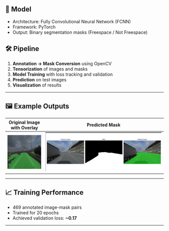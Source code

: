 
## 🧠 Model

- Architecture: Fully Convolutional Neural Network (FCNN)
- Framework: PyTorch
- Output: Binary segmentation masks (Freespace / Not Freespace)

## 🛠️ Pipeline

1. **Annotation → Mask Conversion** using OpenCV
2. **Tensorization** of images and masks
3. **Model Training** with loss tracking and validation
4. **Prediction** on test images
5. **Visualization** of results

---

## 🖼️ Example Outputs

| Original Image with Overlay | Predicted Mask |
|-----------------------------|----------------|
| ![Overlay](output/freespace_overlay.jpg) | ![Mask](output/show.png) |

---

## 📈 Training Performance

- 469 annotated image-mask pairs
- Trained for 20 epochs
- Achieved validation loss: **~0.17**

---

